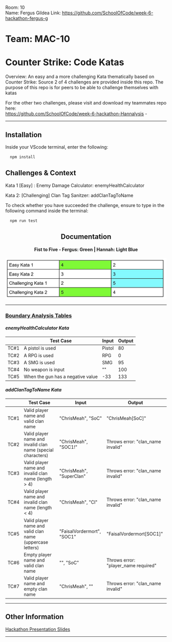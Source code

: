 Room: 10  
Name: Fergus Gildea
Link: https://github.com/SchoolOfCode/week-6-hackathon-fergus-g 
  
# Team: MAC-10
# Counter Strike: Code Katas

Overview: An easy and a more challenging Kata thematically based on Counter Strike: Source
2 of 4 challenges are provided inside this repo.  The purpose of this repo is for peers to be able to challenge themselves with katas

For the other two challenges, please visit and download my teammates repo here:  
https://github.com/SchoolOfCode/week-6-hackathon-Hannalysis  -

------------

## Installation

Inside your VScode terminal, enter the following:

```bash
  npm install 
```
    
## Challenges & Context

Kata 1 [Easy] : Enemy Damage Calculator: enemyHealthCalculator

Kata 2: [Challenging] Clan Tag Sanitzer: addClanTagToName



To check whether you have succeeded the challenge, ensure to type in the following command inside the terminal:

```bash
  npm run test
```

<h2 align = "center">Documentation</h2>

  <h4 align = "center">Fist to Five - Fergus: Green | Hannah: Light Blue</h4>
<p align="center">
  <img src="Fist_or_Five_approach.JPG" alt="Fist to Five Table">
</p>

------------

<h3><u>Boundary Analysis Tables</u></h3>

<h4><i>enemyHealthCalculator Kata</i></h4>

|       | Test Case                               | Input | Output |
| ----- | --------------------------------------- | ----- | ------ |
| TC#1  | A pistol is used                        | Pistol| 80     |
| TC#2  | A RPG is used                           | RPG   | 0      |
| TC#3  | A SMG is used                           | SMG   | 95     |
| TC#4  | No weapon is input                      | ""    | 100    |
| TC#5  | When the gun has a negative value       | -33   | 133    |





<h4><i>addClanTagToName Kata</i></h4>

|	    |Test Case	                                                 |Input                      |Output                               |
| ----- | ---------------------------------------------------------- | --------------------      | ----------------------------------- |
| TC#1	|Valid player name and valid clan name	                     |"ChrisMeah", "SoC"         |"ChrisMeah[SoC]"                     |
| TC#2	|Valid player name and invalid clan name (special characters)|"ChrisMeah", "SOC1!"	     |Throws error: "clan_name invalid"    |
| TC#3	|Valid player name and invalid clan name (length > 4)	     |"ChrisMeah", "SuperClan"   |Throws error: "clan_name invalid"    |
| TC#4	|Valid player name and invalid clan name (length < 4)	     |"ChrisMeah", "Cl"	         |Throws error: "clan_name invalid"    |
| TC#5	|Valid player name and valid clan name (uppercase letters)   |"FaisalVordermort", "SOC1" |"FaisalVordermort[SOC1]"             |
| TC#6	|Empty player name and valid clan name	                     |"", "SoC"	                 |Throws error: "player_name required" |
| TC#7	|Valid player name and empty clan name	                     |"ChrisMeah", ""	         |Throws error: "clan_name invalid"    |
  
  
------------

## Other Information
  
[Hackathon Presentation Slides](https://linktodocumentation)  
  
------------
